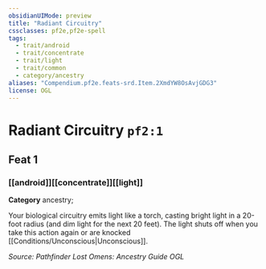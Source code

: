 ```yaml
---
obsidianUIMode: preview
title: "Radiant Circuitry"
cssclasses: pf2e,pf2e-spell
tags:
  - trait/android
  - trait/concentrate
  - trait/light
  - trait/common
  - category/ancestry
aliases: "Compendium.pf2e.feats-srd.Item.2XmdYW8OsAvjGDG3"
license: OGL
---
```

# Radiant Circuitry `pf2:1`
## Feat 1
### [[android]][[concentrate]][[light]]

**Category** ancestry; 




Your biological circuitry emits light like a torch, casting bright light in a 20-foot radius (and dim light for the next 20 feet). The light shuts off when you take this action again or are knocked [[Conditions/Unconscious|Unconscious]].

*Source: Pathfinder Lost Omens: Ancestry Guide*
*OGL*